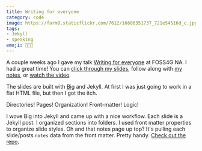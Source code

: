 ```yaml
---
title: Writing for everyone
category: code
image: https://farm8.staticflickr.com/7612/16606351737_721e54516d_c.jpg
tags:
- Jekyll
- speaking
emoji: 👩🏼‍🏫
---
```


A couple weeks ago I gave my talk [Writing for everyone]({{site.url}}/writing-for-everyone/) at FOSS4G NA. I had a great time! You can [click through my slides]({{site.url}}/writing-for-everyone/), follow along with [my notes]({{site.url}}/writing-for-everyone/notes/), or <a href="https://youtu.be/bXd6aRRvJG4?list=PLWW0CjV-TafaJlkE6Zq4OgXgb04TQfNiR" data-proofer-ignore>watch the video</a>.

The slides are built with [Big](http://www.macwright.org/big/) and Jekyll. At first I was just going to work in a flat HTML file, but then I got the itch.

Directories! Pages! Organization! Front-matter! Logic!

I wove Big into Jekyll and came up with a nice workflow. Each slide is a Jekyll post. I organized sections into folders. I used front matter properties to organize slide styles. Oh and that notes page up top? It's pulling each slide/posts `notes` data from the front matter. Pretty handy. [Check out the repo](https://github.com/katydecorah/writing-for-everyone).
